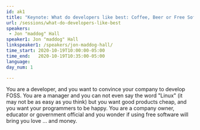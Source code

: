 ```yaml
---
id: ak1
title: "Keynote: What do developers like best: Coffee, Beer or Free Software?"
url: /sessions/what-do-developers-like-best
speakers:
 - Jon "maddog" Hall
speaker1: Jon "maddog" Hall
linkspeaker1: /speakers/jon-maddog-hall/
time_start: 2020-10-19T10:00:00-05:00
time_end:   2020-10-19T10:35:00-05:00
language:
day_num: 1

---
```


You are a developer, and you want to convince your company to develop FOSS. You are a manager and you can not even say the word "Linux" (it may not be as easy as you think) but you want good products cheap, and you want your programmers to be happy. You are a company owner, educator or government official and you wonder if using free software will bring you love ... and money.


